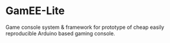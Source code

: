 # GamEE-Lite
Game console system &amp; framework for prototype of cheap easily reproducible Arduino based gaming console.
